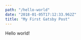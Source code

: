 ```yaml
---
path: "/hello-world"
date: "2018-01-05T17:12:33.962Z"
title: "My First Gatsby Post"
---
```


Hello world!
